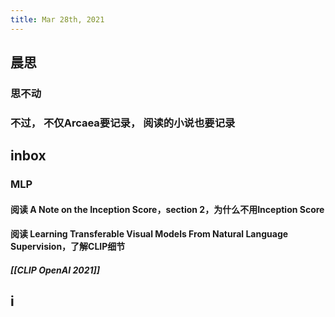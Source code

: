 ```yaml
---
title: Mar 28th, 2021
---
```


## 晨思
### 思不动
### 不过， 不仅Arcaea要记录， 阅读的小说也要记录
## inbox
### MLP
#### 阅读 A Note on the Inception Score，section 2，为什么不用Inception Score
#### 阅读 Learning Transferable Visual Models From Natural Language Supervision，了解CLIP细节
##### [[CLIP OpenAI 2021]]
## i
